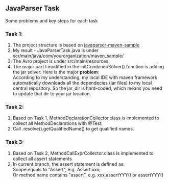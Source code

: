 JavaParser Task
---
Some problems and key steps for each task
### Task 1:
1. The project structure is based on [javaparser-maven-sample](https://github.com/javaparser/javaparser-maven-sample)
2. My result - JavaParserTask.java is under scr/main/java/com/yourorganization/maven_sample/
3. The Avro project is under src/main/resources
4. The major part I modified in the initCombinedSolver() function is adding the jar solver. Here is the major **problem**:  
According to my understanding, my local IDE with maven framework automatically downloads all the dependecies (jar files) to my local central repository. So the jar_dir is hard-coded, which means you need to update that dir to your jar location.

### Task 2:
1. Based on Task 1, MethodDeclarationCollector.class is implemented to collect all MethodDeclarations with @Test.
2. Call .resolve().getQualifiedName() to get qualified names.

### Task 3:
1. Based on Task 2, MethodCallExprCollector.class is implemented to collect all assert statements
2. In current branch, the assert statement is defined as:  
Scope equals to "Assert", e.g. Assert.xxx;  
Or method name contains "assert", e.g. xxx.assertYYY() or assertYYY()
